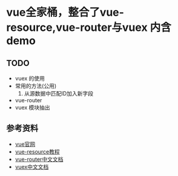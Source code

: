 # vue全家桶，整合了vue-resource,vue-router与vuex 内含demo

## TODO
  - vuex 的使用
  - 常用的方法(公用)
    1. 从源数据中匹配ID加入新字段
  - vue-router
  - vuex 模块抽出

## 参考资料
- [vue官网](http://cn.vuejs.org/)
- [vue-resource教程](https://github.com/vuejs/vue-resource)
- [vue-router中文文档](http://router.vuejs.org/zh-cn/index.html)
- [vuex中文文档](http://vuex.vuejs.org/zh-cn/index.html)
